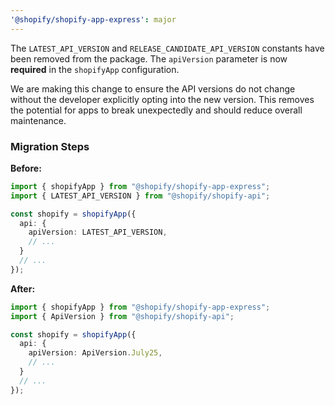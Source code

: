 ```yaml
---
'@shopify/shopify-app-express': major
---
```


The `LATEST_API_VERSION` and `RELEASE_CANDIDATE_API_VERSION` constants have been removed from the package. The `apiVersion` parameter is now **required** in the `shopifyApp` configuration.

We are making this change to ensure the API versions do not change without the developer explicitly opting into the new version. This removes the potential for apps to break unexpectedly and should reduce overall maintenance.

### Migration Steps


**Before:**

```typescript
import { shopifyApp } from "@shopify/shopify-app-express";
import { LATEST_API_VERSION } from "@shopify/shopify-api";

const shopify = shopifyApp({
  api: {
    apiVersion: LATEST_API_VERSION,
    // ...
  }
  // ...
});
```

**After:**

```typescript
import { shopifyApp } from "@shopify/shopify-app-express";
import { ApiVersion } from "@shopify/shopify-api";

const shopify = shopifyApp({
  api: {
    apiVersion: ApiVersion.July25,
    // ...
  }
  // ...
});
```
